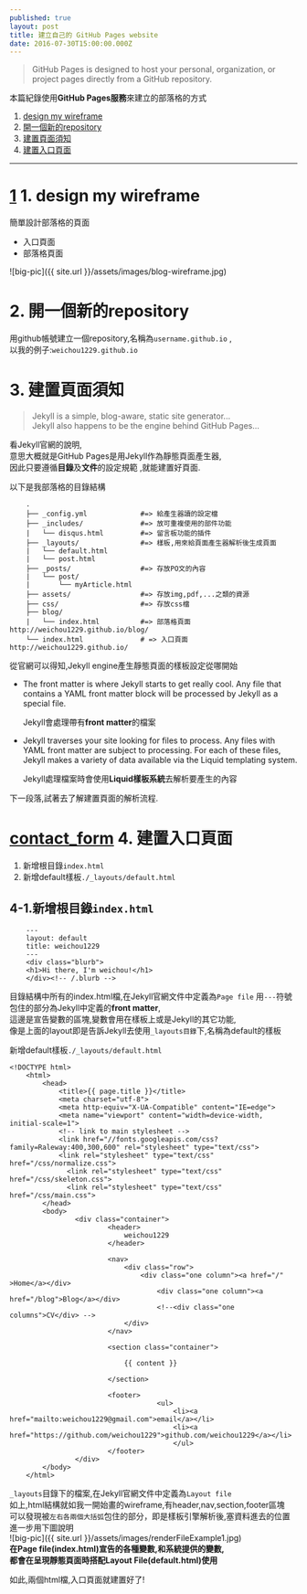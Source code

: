 ```yaml
---
published: true
layout: post
title: 建立自己的 GitHub Pages website
date: 2016-07-30T15:00:00.000Z
---
```


> GitHub Pages is designed to host your personal, organization, or project pages directly from a GitHub repository.

本篇紀錄使用**GitHub Pages服務**來建立的部落格的方式

1. [design my wireframe](#1)
2. [開一個新的repository](#2)
3. [建置頁面須知](#3)
4. [建置入口頁面](#4)

--------------------------------------------------------------------------------

# [1]() 1\. design my wireframe

簡單設計部落格的頁面

- 入口頁面
- 部落格頁面

![big-pic]({{ site.url }}/assets/images/blog-wireframe.jpg)

# []() 2\. 開一個新的repository

用github帳號建立一個repository,名稱為`username.github.io` ,<br>
以我的例子:`weichou1229.github.io`

# []() 3\. 建置頁面須知

> Jekyll is a simple, blog-aware, static site generator...<br>
> Jekyll also happens to be the engine behind GitHub Pages...

看Jekyll官網的說明,<br>
意思大概就是GitHub Pages是用Jekyll作為靜態頁面產生器,<br>
因此只要遵循**目錄**及**文件**的設定規範 ,就能建置好頁面.

以下是我部落格的目錄結構

```
    .
    ├── _config.yml             #=> 給產生器讀的設定檔
    ├── _includes/              #=> 放可重複使用的部件功能
    |   └── disqus.html         #=> 留言板功能的插件
    ├── _layouts/               #=> 樣板,用來給頁面產生器解析後生成頁面
    |   └── default.html         
    |   └── post.html            
    ├── _posts/                 #=> 存放PO文的內容
    |   └── post/               
    |       └── myArticle.html
    ├── assets/                 #=> 存放img,pdf,...之類的資源
    ├── css/                    #=> 存放css檔
    ├── blog/
    |   └── index.html          #=> 部落格頁面 http://weichou1229.github.io/blog/
    └── index.html              # => 入口頁面 http://weichou1229.github.io/
```

從官網可以得知,Jekyll engine產生靜態頁面的樣板設定從哪開始

- The front matter is where Jekyll starts to get really cool. Any file that contains a YAML front matter block will be processed by Jekyll as a special file.

  Jekyll會處理帶有**front matter**的檔案

- Jekyll traverses your site looking for files to process. Any files with YAML front matter are subject to processing. For each of these files, Jekyll makes a variety of data available via the Liquid templating system.

  Jekyll處理檔案時會使用**Liquid樣板系統**去解析要產生的內容

下一段落,試著去了解建置頁面的解析流程.

# [contact_form]() 4\. 建置入口頁面

1. 新增根目錄`index.html`
2. 新增default樣板`./_layouts/default.html`

## []() 4-1.新增根目錄`index.html`

```
    ---
    layout: default
    title: weichou1229
    ---
    <div class="blurb">
    <h1>Hi there, I'm weichou!</h1>
    </div><!-- /.blurb -->
```

目錄結構中所有的index.html檔,在Jekyll官網文件中定義為`Page file` 用`---`符號包住的部分為Jekyll中定義的**front matter**,<br>
這邊是宣告變數的區塊,變數會用在樣板上或是Jekyll的其它功能,<br>
像是上面的layout即是告訴Jekyll去使用`_layouts目錄`下,名稱為default的樣板

新增default樣板`./_layouts/default.html`

```
<!DOCTYPE html>
    <html>
        <head>
            <title>{{ page.title }}</title>
            <meta charset="utf-8">
            <meta http-equiv="X-UA-Compatible" content="IE=edge">
            <meta name="viewport" content="width=device-width, initial-scale=1">
            <!-- link to main stylesheet -->
            <link href="//fonts.googleapis.com/css?family=Raleway:400,300,600" rel="stylesheet" type="text/css">
            <link rel="stylesheet" type="text/css" href="/css/normalize.css">
              <link rel="stylesheet" type="text/css" href="/css/skeleton.css">
              <link rel="stylesheet" type="text/css" href="/css/main.css">
        </head>
        <body>
                <div class="container">
                        <header>
                            weichou1229
                        </header>

                        <nav>
                            <div class="row">
                                <div class="one column"><a href="/" >Home</a></div>
                                    <div class="one column"><a href="/blog">Blog</a></div>
                                    <!--<div class="one columns">CV</div> -->
                            </div>
                        </nav>

                        <section class="container">

                            {{ content }}

                        </section>

                        <footer>
                                    <ul>
                                        <li><a href="mailto:weichou1229@gmail.com">email</a></li>
                                        <li><a href="https://github.com/weichou1229">github.com/weichou1229</a></li>
                                        </ul>
                        </footer>
                </div>
        </body>
    </html>
```

`_layouts`目錄下的檔案,在Jekyll官網文件中定義為`Layout file`<br>
如上,html結構就如我一開始畫的wireframe,有header,nav,section,footer區塊<br>
可以發現被`左右各兩個大括弧`包住的部分，即是樣板引擎解析後,塞資料進去的位置<br>
進一步用下圖說明<br>
![big-pic]({{ site.url }}/assets/images/renderFileExample1.jpg)<br>
**在Page file(index.html)宣告的各種變數,和系統提供的變數,<br>
都會在呈現靜態頁面時搭配Layout File(default.html)使用**

如此,兩個html檔,入口頁面就建置好了!
